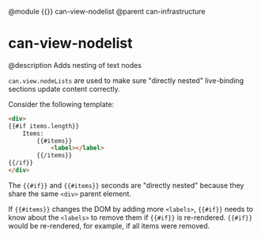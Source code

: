 @module {{}} can-view-nodelist
@parent can-infrastructure

# can-view-nodelist

@description Adds nesting of text nodes

`can.view.nodeLists` are used to make sure "directly nested" live-binding
sections update content correctly.

Consider the following template:

```html
<div>
{{#if items.length}}
    Items:
        {{#items}}
            <label></label>
        {{/items}}
{{/if}}
</div>
```

The `{{#if}}` and `{{#items}}` seconds are "directly nested" because
they share the same `<div>` parent element.

If `{{#items}}` changes the DOM by adding more `<labels>`,
`{{#if}}` needs to know about the `<labels>` to remove them
if `{{#if}}` is re-rendered.  `{{#if}}` would be re-rendered, for example, if
all items were removed.
